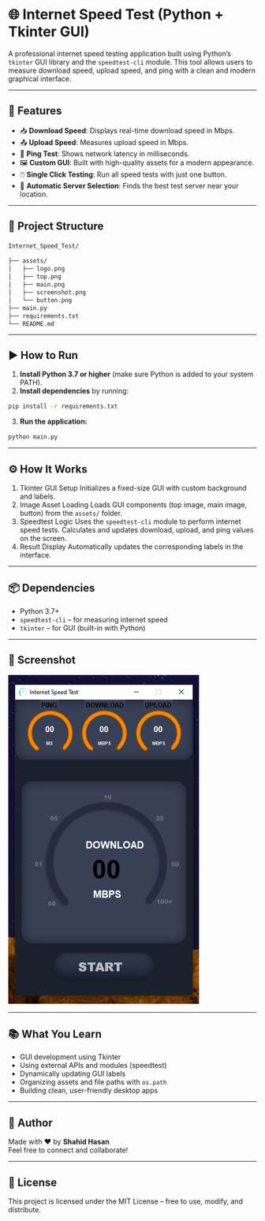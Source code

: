 # 🌐 Internet Speed Test (Python + Tkinter GUI)

A professional internet speed testing application built using Python’s `tkinter` GUI library and the `speedtest-cli` module. This tool allows users to measure download speed, upload speed, and ping with a clean and modern graphical interface.

---

## 📌 Features

- 📥 **Download Speed**: Displays real-time download speed in Mbps.
- 📤 **Upload Speed**: Measures upload speed in Mbps.
- 📶 **Ping Test**: Shows network latency in milliseconds.
- 🖼️ **Custom GUI**: Built with high-quality assets for a modern appearance.
- 🖱️ **Single Click Testing**: Run all speed tests with just one button.
- 🔁 **Automatic Server Selection**: Finds the best test server near your location.

---

## 📂 Project Structure

`Internet_Speed_Test/`
```
├── assets/  
│   ├── logo.png  
│   ├── top.png  
│   ├── main.png
│   ├── screenshot.png  
│   └── button.png  
├── main.py  
├── requirements.txt  
└── README.md  
```
---

## ▶️ How to Run

1. **Install Python 3.7 or higher** (make sure Python is added to your system PATH).
2. **Install dependencies** by running:

```bash
pip install -r requirements.txt

```
3. **Run the application:**

```bash
python main.py
```

---

## ⚙️ How It Works

1. Tkinter GUI Setup
Initializes a fixed-size GUI with custom background and labels.
2. Image Asset Loading
Loads GUI components (top image, main image, button) from the `assets/` folder.
3. Speedtest Logic
Uses the `speedtest-cli` module to perform internet speed tests.
Calculates and updates download, upload, and ping values on the screen.
4. Result Display
Automatically updates the corresponding labels in the interface.

---

## 📦 Dependencies

- Python 3.7+
- `speedtest-cli` – for measuring internet speed
- `tkinter` – for GUI (built-in with Python)

---

## 📸 Screenshot

![Internet Speed Test](assets/screenshot.png)

---

## 📚 What You Learn

- GUI development using Tkinter
- Using external APIs and modules (speedtest)
- Dynamically updating GUI labels
- Organizing assets and file paths with `os.path`
- Building clean, user-friendly desktop apps



---

## 👤 Author

Made with ❤️ by **Shahid Hasan**  
Feel free to connect and collaborate!

---

## 📄 License


This project is licensed under the MIT License – free to use, modify, and distribute.
